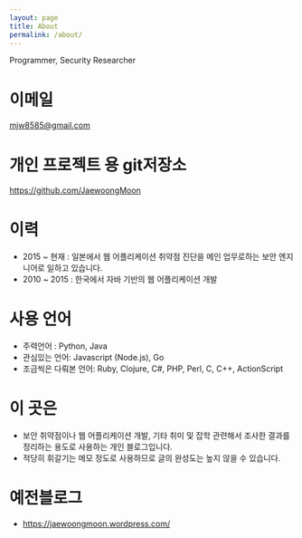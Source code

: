```yaml
---
layout: page
title: About
permalink: /about/
---
```


Programmer, Security Researcher

# 이메일
mjw8585@gmail.com

# 개인 프로젝트 용 git저장소
https://github.com/JaewoongMoon

# 이력
- 2015 ~ 현재 : 일본에서 웹 어플리케이션 취약점 진단을 메인 업무로하는 보안 엔지니어로 일하고 있습니다. 
- 2010 ~ 2015 : 한국에서 자바 기반의 웹 어플리케이션 개발

# 사용 언어
- 주력언어  : Python, Java
- 관심있는 언어: Javascript (Node.js), Go 
- 조금씩은 다뤄본 언어: Ruby, Clojure, C#, PHP, Perl, C, C++, ActionScript

# 이 곳은
- 보안 취약점이나 웹 어플리케이션 개발, 기타 취미 및 잡학 관련해서 조사한 결과를 정리하는 용도로 사용하는 개인 블로그입니다. 
- 적당히 휘갈기는 메모 정도로 사용하므로 글의 완성도는 높지 않을 수 있습니다. 

# 예전블로그
- https://jaewoongmoon.wordpress.com/